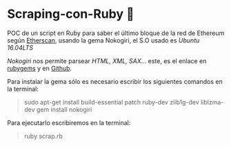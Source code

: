 # Scraping-con-Ruby 💪
POC de un script en Ruby para saber el último bloque de la red de Ethereum según
[Etherscan](https://etherscan.io/), usando la gema Nokogiri, el S.O usado es *Ubuntu 16.04LTS*

*Nokogiri* nos permite parsear *HTML, XML, SAX*... este, es el enlace en [rubygems](https://rubygems.org/gems/nokogiri) y en [Github](https://github.com/sparklemotion/nokogiri/).

Para instalar la gema sólo es necesario escribir los siguientes comandos en la terminal:
  > sudo apt-get install build-essential patch ruby-dev zlib1g-dev liblzma-dev
  > gem install nokogiri

Para ejecutarlo escribiremos en la terminal:
  > ruby scrap.rb

